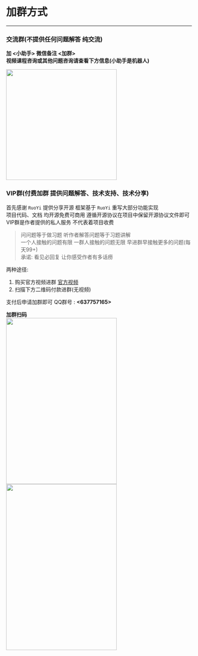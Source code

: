 # 加群方式
- - -
### 交流群(不提供任何问题解答 纯交流)

**加 <小助手> 微信备注 <加群>**<br>
**视频课程咨询或其他问题咨询请查看下方信息(小助手是机器人)**

<img src="https://foruda.gitee.com/images/1680762410689884638/60b546ca_1766278.png" width="300" height="300">

### VIP群(付费加群 提供问题解答、技术支持、技术分享)

首先感谢 `RuoYi` 提供分享开源 框架基于 `RuoYi` 重写大部分功能实现<br>
项目代码、文档 均开源免费可商用 遵循开源协议在项目中保留开源协议文件即可<br>
VIP群是作者提供的私人服务 不代表着项目收费

> 问问题等于做习题 听作者解答问题等于习题讲解<br>
> 一个人接触的问题有限 一群人接触的问题无限 早进群早接触更多的问题(每天99+)<br>
> 承诺: 看见必回复 让你感受作者有多话痨<br>

两种途径:
1. 购买官方视频进群 [官方视频](/common/video.md)
2. 扫描下方二维码付款进群(无视频)

支付后申请加群即可 QQ群号 : **<637757165>**<br>

**加群扫码**<br>
<img src="https://foruda.gitee.com/images/1664426470791458454/aaa84304_1766278.jpeg" width="300px" height="450px" /><img src="https://foruda.gitee.com/images/1664426481006423852/6ee14bfa_1766278.jpeg" width="300px" height="450px" />
